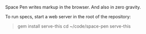 Space Pen writes markup in the browser. And also in zero gravity.

To run specs, start a web server in the root of the repository:
> gem install serve-this
> cd ~/code/space-pen
> serve-this

